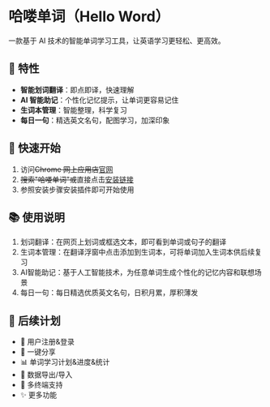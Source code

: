# 哈喽单词（Hello Word）

一款基于 AI 技术的智能单词学习工具，让英语学习更轻松、更高效。

## 🌟 特性

- **智能划词翻译**：即点即译，快速理解
- **AI 智能助记**：个性化记忆提示，让单词更容易记住
- **生词本管理**：智能整理，科学复习
- **每日一句**：精选英文名句，配图学习，加深印象

## 🚀 快速开始

1. 访问~~Chrome 网上应用店~~[官网](https://helloword-app.github.io/)
2. ~~搜索"哈喽单词"或~~直接点击[安装链接](https://helloword-app.github.io/install)
3. 参照安装步骤安装插件即可开始使用

## 📚 使用说明

1. 划词翻译：在网页上划词或框选文本，即可看到单词或句子的翻译
2. 生词本管理：在翻译浮窗中点击添加到生词本，可将单词加入生词本供后续复习
3. AI智能助记：基于人工智能技术，为任意单词生成个性化的记忆内容和联想场景
4. 每日一句：每日精选优质英文名句，日积月累，厚积薄发

## 🔮 后续计划

- 👤 用户注册&登录
- 🔗 一键分享
- 📊 单词学习计划&进度&统计
- 💾 数据导出/导入
- 📱 多终端支持
- ✨ 更多功能
